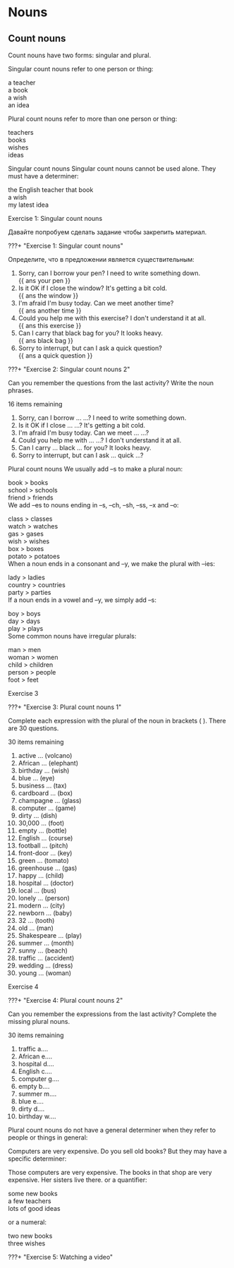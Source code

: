 # Nouns


## Count nouns

Count nouns have two forms: singular and plural.

Singular count nouns refer to one person or thing:

a teacher	
a book	
a wish	
an idea

Plural count nouns refer to more than one person or thing:

teachers	
books	
wishes	
ideas

Singular count nouns
Singular count nouns cannot be used alone. They must have a determiner:

the English teacher	
that book	
a wish	
my latest idea 

Exercise 1: Singular count nouns

Давайте попробуем сделать задание чтобы закрепить материал.

???+ "Exercise 1: Singular count nouns"

Определите, что в предложении является существительным:

1. Sorry, can I borrow your pen? I need to write something down. <br>
   {{ ans your pen }}
1. Is it OK if I close the window? It's getting a bit cold. <br>
   {{ ans the window }}
1. I'm afraid I'm busy today. Can we meet another time? <br>
   {{ ans another time }}
1. Could you help me with this exercise? I don't understand it at all. <br>
   {{ ans this exercise }}
1. Can I carry that black bag for you? It looks heavy. <br>
   {{ ans black bag }}
1. Sorry to interrupt, but can I ask a quick question? <br>
   {{ ans a quick question }}


???+ "Exercise 2: Singular count nouns 2"

Can you remember the questions from the last activity? Write the noun phrases.

16 items remaining
1. Sorry, can I borrow ... ...? I need to write something down. <br>
2. Is it OK if I close ... ...? It's getting a bit cold. <br>
3. I'm afraid I'm busy today. Can we meet ... ...? <br> 
4. Could you help me with ... ...? I don't understand it at all. <br>
5. Can I carry ... black ... for you? It looks heavy. <br> 
6. Sorry to interrupt, but can I ask ... quick ...? <br> 


Plural count nouns
We usually add –s to make a plural noun:

book	>	books <br>
school	>	schools <br>
friend	>	friends <br> 
We add –es to nouns ending in –s, –ch, –sh, –ss, –x and –o:  

class	>	classes <br>
watch	>	watches <br> 
gas	>	gases <br> 
wish	>	wishes <br> 
box	>	boxes <br> 
potato	>	potatoes <br> 
When a noun ends in a consonant and –y, we make the plural with –ies:

lady	>	ladies <br> 
country	>	countries <br> 
party	>	parties <br> 
If a noun ends in a vowel and –y, we simply add –s:

boy	>	boys <br> 
day	>	days <br> 
play	>	plays <br> 
Some common nouns have irregular plurals:

man	>	men <br> 
woman	>	women <br> 
child	>	children <br> 
person	>	people <br> 
foot	>	feet <br>  


Exercise 3

???+ "Exercise 3: Plural count nouns 1"


Complete each expression with the plural of the noun in brackets ( ). There are 30 questions.

30 items remaining
1. active ... (volcano)
2. African ... (elephant)
3. birthday ... (wish)
4. blue ... (eye)
5. business ... (tax)
6. cardboard ... (box)
7. champagne ... (glass)
8. computer ... (game)
9. dirty ... (dish)
10. 30,000 ... (foot)
11. empty ... (bottle)
12. English ... (course)
13. football ...  (pitch)
14. front-door ... (key)
15. green ... (tomato)
16. greenhouse ... (gas)
17. happy ... (child)
18. hospital ... (doctor)
19. local ... (bus)
20. lonely ... (person)
21. modern ... (city)
22. newborn ... (baby)
23. 32 ... (tooth)
24. old ... (man)
25. Shakespeare ... (play)
26. summer ... (month)
27. sunny ... (beach)
28. traffic ... (accident)
29. wedding ... (dress)
30. young ... (woman)



Exercise 4

???+ "Exercise 4: Plural count nouns 2"

Can you remember the expressions from the last activity? Complete the missing plural nouns.

30 items remaining
1. traffic a....  
2. African e....  
3. hospital d....  
4. English c....  
5. computer g....  
6. empty b....  
7. summer m....  
8. blue e....  
9. dirty d....  
10. birthday w....  

Plural count nouns do not have a general determiner when they refer to people or things in general:

Computers are very expensive.
Do you sell old books?
But they may have a specific determiner:

Those computers are very expensive.
The books in that shop are very expensive. 
Her sisters live there.
or a quantifier:

some new books	
a few teachers	
lots of good ideas

or a numeral:

two new books	
three wishes


???+ "Exercise 5: Watching a video"


<div class=https://youtu.be/KjwWlUF9lqU></div>
